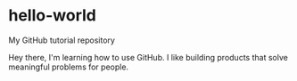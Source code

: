 # hello-world
My GitHub tutorial repository

Hey there, I'm learning how to use GitHub. I like building products that solve meaningful problems for people.
